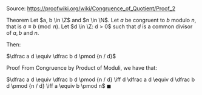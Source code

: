 # 

Source: https://proofwiki.org/wiki/Congruence_of_Quotient/Proof_2

Theorem
Let $a, b \in \Z$ and $n \in \N$.
Let $a$ be congruent to $b$ modulo $n$, that is $a \equiv b \pmod n$.
Let $d \in \Z: d > 0$ such that $d$ is a common divisor of $a, b$ and $n$.

Then:

$\dfrac a d \equiv \dfrac b d \pmod {n / d}$


Proof
From Congruence by Product of Moduli, we have that:

$\dfrac a d \equiv \dfrac b d \pmod {n / d} \iff d \dfrac a d \equiv d \dfrac b d \pmod {n / d} \iff a \equiv b \pmod n$
$\blacksquare$





